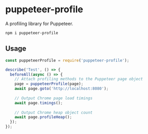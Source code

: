 # puppeteer-profile

A profiling library for Puppeteer.

```npm i puppeteer-profile```

## Usage

```javascript
const puppeteerProfile = require('puppeteer-profile');

describe('Test', () => {
  beforeAll(async () => {
    // Attach profiling methods to the Puppeteer page object
    page = puppeteerProfile(page);
    await page.goto('http://localhost:8080');
    
    // Output Chrome page load timings
    await page.timings();
    
    // Output Chrome heap object count
    await page.profileHeap();
  });
});
  
```
